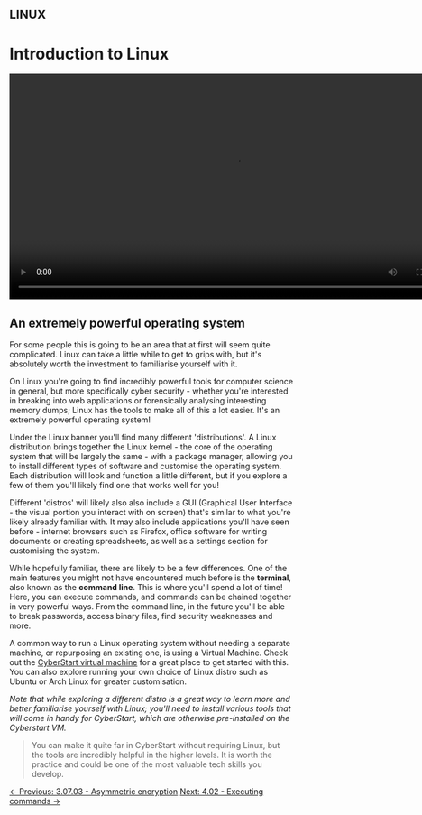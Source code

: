 ## LINUX

# Introduction to Linux

<div align="center">
  <video src="https://github.com/alphyos/CyberStart-2023/assets/108233076/54ad4ab3-9c19-404f-abea-aa6a0ba20c78" width="800" />
</div>

## An extremely powerful operating system

For some people this is going to be an area that at first will seem
quite complicated. Linux can take a little while to get to grips with,
but it's absolutely worth the investment to familiarise yourself with
it.

On Linux you're going to find incredibly powerful tools for computer
science in general, but more specifically cyber security - whether
you're interested in breaking into web applications or forensically
analysing interesting memory dumps; Linux has the tools to make all of
this a lot easier. It's an extremely powerful operating system!

Under the Linux banner you'll find many different 'distributions'. A
Linux distribution brings together the Linux kernel - the core of the
operating system that will be largely the same - with a package manager,
 allowing you to install different types of software and customise the
operating system. Each distribution will look and function a little
different, but if you explore a few of them you'll likely find one that
works well for you!

Different 'distros' will likely also also include a GUI (Graphical
User Interface - the visual portion you interact with on screen) that's
similar to what you're likely already familiar with. It may also include
 applications you'll have seen before - internet browsers such as
Firefox, office software for writing documents or creating spreadsheets,
 as well as a settings section for customising the system.

While hopefully familiar, there are likely to be a few differences.
One of the main features you might not have encountered much before is
the **terminal**, also known as the **command line**.
 This is where you'll spend a lot of time! Here, you can execute
commands, and commands can be chained together in very powerful ways.
From the command line, in the future you'll be able to break passwords,
access binary files, find security weaknesses and more.

A common way to run a Linux operating system without needing a
separate machine, or repurposing an existing one, is using a Virtual
Machine. Check out the [CyberStart virtual machine](https://play.cyberstart.com/field-manual/8f99f5da-d7eb-11eb-b0e8-0242ac140009)
 for a great place to get started with this. You can also explore
running your own choice of Linux distro such as Ubuntu or Arch Linux for
 greater customisation.

*Note that while exploring a different distro is a great way to
learn more and better familiarise yourself with Linux; you'll need to
install various tools that will come in handy for CyberStart, which are
otherwise pre-installed on the Cyberstart VM.*

> You can make it quite far in CyberStart without requiring Linux, but
> the tools are incredibly helpful in the higher levels. It is worth the
> practice and could be one of the most valuable tech skills you develop.

[← Previous: 3.07.03 - Asymmetric encryption](https://play.cyberstart.com/field-manual/8fb487ec-d7eb-11eb-a506-0242ac140009)
[Next: 4.02 - Executing commands →](https://play.cyberstart.com/field-manual/8fb65a2c-d7eb-11eb-86fb-0242ac140009)
